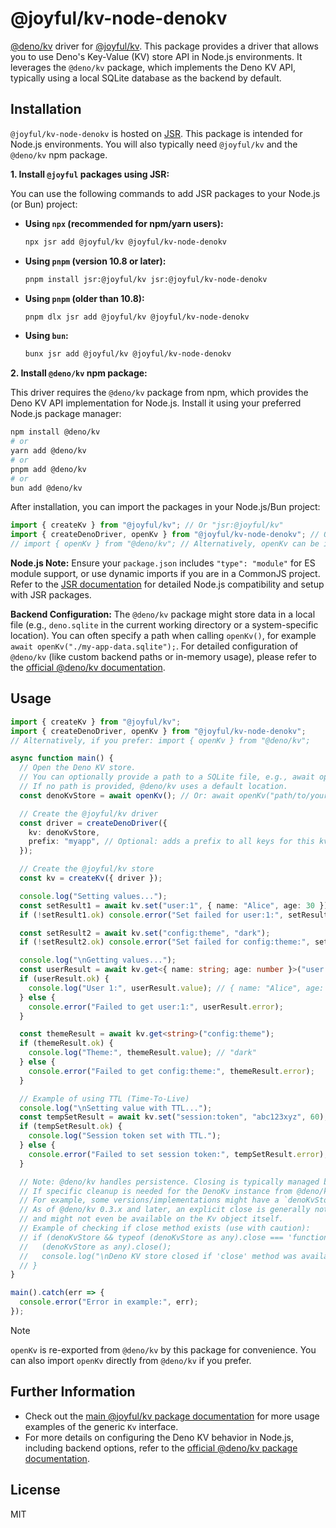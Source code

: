 # @joyful/kv-node-denokv

[@deno/kv](https://www.npmjs.com/package/@deno/kv) driver for [@joyful/kv](https://jsr.io/@joyful/kv).
This package provides a driver that allows you to use Deno's Key-Value (KV) store API in Node.js environments. It leverages the `@deno/kv` package, which implements the Deno KV API, typically using a local SQLite database as the backend by default.

## Installation

`@joyful/kv-node-denokv` is hosted on [JSR](https://jsr.io/@joyful/kv-node-denokv). This package is intended for Node.js environments. You will also typically need `@joyful/kv` and the `@deno/kv` npm package.

**1. Install `@joyful` packages using JSR:**

You can use the following commands to add JSR packages to your Node.js (or Bun) project:

*   **Using `npx` (recommended for npm/yarn users):**
    ```bash
    npx jsr add @joyful/kv @joyful/kv-node-denokv
    ```
*   **Using `pnpm` (version 10.8 or later):**
    ```bash
    pnpm install jsr:@joyful/kv jsr:@joyful/kv-node-denokv
    ```
*   **Using `pnpm` (older than 10.8):**
    ```bash
    pnpm dlx jsr add @joyful/kv @joyful/kv-node-denokv
    ```
*   **Using `bun`:**
    ```bash
    bunx jsr add @joyful/kv @joyful/kv-node-denokv
    ```

**2. Install `@deno/kv` npm package:**

This driver requires the `@deno/kv` package from npm, which provides the Deno KV API implementation for Node.js. Install it using your preferred Node.js package manager:
```bash
npm install @deno/kv
# or
yarn add @deno/kv
# or
pnpm add @deno/kv
# or
bun add @deno/kv
```

After installation, you can import the packages in your Node.js/Bun project:
```typescript
import { createKv } from "@joyful/kv"; // Or "jsr:@joyful/kv"
import { createDenoDriver, openKv } from "@joyful/kv-node-denokv"; // Or "jsr:@joyful/kv-node-denokv"
// import { openKv } from "@deno/kv"; // Alternatively, openKv can be imported directly
```

**Node.js Note:** Ensure your `package.json` includes `"type": "module"` for ES module support, or use dynamic imports if you are in a CommonJS project. Refer to the [JSR documentation](https://jsr.io/docs/consuming-packages/with-node) for detailed Node.js compatibility and setup with JSR packages.

**Backend Configuration:**
The `@deno/kv` package might store data in a local file (e.g., `deno.sqlite` in the current working directory or a system-specific location). You can often specify a path when calling `openKv()`, for example `await openKv("./my-app-data.sqlite");`. For detailed configuration of `@deno/kv` (like custom backend paths or in-memory usage), please refer to the [official @deno/kv documentation](https://www.npmjs.com/package/@deno/kv).

## Usage

```typescript
import { createKv } from "@joyful/kv";
import { createDenoDriver, openKv } from "@joyful/kv-node-denokv";
// Alternatively, if you prefer: import { openKv } from "@deno/kv";

async function main() {
  // Open the Deno KV store.
  // You can optionally provide a path to a SQLite file, e.g., await openKv("./my-app-data.sqlite");
  // If no path is provided, @deno/kv uses a default location.
  const denoKvStore = await openKv(); // Or: await openKv("path/to/your.sqlite");

  // Create the @joyful/kv driver
  const driver = createDenoDriver({
    kv: denoKvStore,
    prefix: "myapp", // Optional: adds a prefix to all keys for this kv instance
  });

  // Create the @joyful/kv store
  const kv = createKv({ driver });

  console.log("Setting values...");
  const setResult1 = await kv.set("user:1", { name: "Alice", age: 30 });
  if (!setResult1.ok) console.error("Set failed for user:1:", setResult1.error);

  const setResult2 = await kv.set("config:theme", "dark");
  if (!setResult2.ok) console.error("Set failed for config:theme:", setResult2.error);

  console.log("\nGetting values...");
  const userResult = await kv.get<{ name: string; age: number }>("user:1");
  if (userResult.ok) {
    console.log("User 1:", userResult.value); // { name: "Alice", age: 30 }
  } else {
    console.error("Failed to get user:1:", userResult.error);
  }

  const themeResult = await kv.get<string>("config:theme");
  if (themeResult.ok) {
    console.log("Theme:", themeResult.value); // "dark"
  } else {
    console.error("Failed to get config:theme:", themeResult.error);
  }

  // Example of using TTL (Time-To-Live)
  console.log("\nSetting value with TTL...");
  const tempSetResult = await kv.set("session:token", "abc123xyz", 60); // Expires in 60 seconds
  if (tempSetResult.ok) {
    console.log("Session token set with TTL.");
  } else {
    console.error("Failed to set session token:", tempSetResult.error);
  }

  // Note: @deno/kv handles persistence. Closing is typically managed by the underlying @deno/kv store.
  // If specific cleanup is needed for the DenoKv instance from @deno/kv, refer to its documentation.
  // For example, some versions/implementations might have a `denoKvStore.close()` method.
  // As of @deno/kv 0.3.x and later, an explicit close is generally not required for file-based stores
  // and might not even be available on the Kv object itself.
  // Example of checking if close method exists (use with caution):
  // if (denoKvStore && typeof (denoKvStore as any).close === 'function') {
  //   (denoKvStore as any).close();
  //   console.log("\nDeno KV store closed if 'close' method was available.");
  // }
}

main().catch(err => {
  console.error("Error in example:", err);
});
```

> [!NOTE]
> `openKv` is re-exported from `@deno/kv` by this package for convenience. You can also import `openKv` directly from `@deno/kv` if you prefer.

## Further Information

- Check out the [main @joyful/kv package documentation](https://jsr.io/@joyful/kv) for more usage examples of the generic `Kv` interface.
- For more details on configuring the Deno KV behavior in Node.js, including backend options, refer to the [official @deno/kv package documentation](https://www.npmjs.com/package/@deno/kv).

## License

MIT
